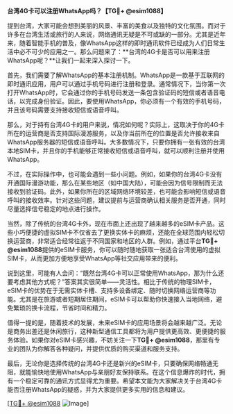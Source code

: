 **台湾4G卡可以注册WhatsApp吗？【TG💪+ @esim1088】**

提到台湾，大家可能会想到美丽的风景、丰富的美食以及独特的文化氛围。而对于许多在台湾生活或旅行的人来说，网络通讯无疑是不可或缺的一部分。尤其是近年来，随着智能手机的普及，像WhatsApp这样的即时通讯软件已经成为人们日常生活中必不可少的应用之一。那么问题来了：**台湾的4G卡是否可以用来注册WhatsApp呢？**让我们一起来深入探讨一下。

首先，我们需要了解WhatsApp的基本注册机制。WhatsApp是一款基于互联网的即时通讯应用，用户可以通过手机号码进行注册和登录。通常情况下，当你第一次打开WhatsApp时，它会通过你的手机号码发送一条包含验证码的短信或者语音电话，以完成身份验证。因此，要使用WhatsApp，你必须有一个有效的手机号码，并且该号码需要支持接收短信或语音呼叫。

那么，对于持有台湾4G卡的用户来说，情况如何呢？实际上，这取决于你的4G卡所在的运营商是否支持国际漫游服务，以及你当前所在的位置是否允许接收来自WhatsApp服务器的短信或语音呼叫。大多数情况下，只要你拥有一张有效的台湾本地SIM卡，并且你的手机能够正常接收短信或语音呼叫，就可以顺利注册并使用WhatsApp。

不过，在实际操作中，也可能会遇到一些小问题。例如，如果你的台湾4G卡没有开通国际漫游功能，那么在某些地区（如中国大陆），可能会因为信号限制而无法接收到验证码。此外，如果你所在的区域网络环境较差，也可能会影响短信或语音呼叫的接收效率。针对这些问题，建议提前与运营商确认相关服务是否开通，同时尽量选择信号稳定的地点进行操作。

当然，除了传统的台湾4G卡外，现在市面上还出现了越来越多的eSIM卡产品。这些小巧便捷的虚拟SIM卡不仅省去了更换实体卡的麻烦，还能在全球范围内轻松切换运营商，非常适合经常往返于不同国家和地区的人群。例如，通过平台**TG💪+ @esim1088**提供的eSIM卡服务，你可以随时随地获取一张适合台湾使用的虚拟SIM卡，从而更加方便地享受WhatsApp等社交应用带来的便利。

说到这里，可能有人会问：“既然台湾4G卡可以正常使用WhatsApp，那为什么还要考虑其他方式呢？”答案其实很简单——灵活性。相比于传统的物理SIM卡，eSIM卡的优势在于无需实体卡槽、支持多设备绑定、随时切换网络运营商等功能。尤其是在旅游或者短期居住期间，eSIM卡可以帮助你快速接入当地网络，避免繁琐的换卡流程，节省时间和精力。

值得一提的是，随着技术的发展，未来eSIM卡的应用场景将会越来越广泛。无论是商务出差还是休闲旅行，这种新型通信工具都将为用户提供更高效、更便捷的服务体验。如果你对eSIM卡感兴趣，不妨关注一下**TG💪+ @esim1088**，那里有专业的团队为你解答各种疑问，并提供优质的购买渠道和服务支持。

最后，无论你是选择传统的台湾4G卡还是新兴的eSIM卡，只要确保网络畅通无阻，就能愉快地使用WhatsApp与亲朋好友保持联系。在这个信息爆炸的时代，拥有一个稳定可靠的通讯方式显得尤为重要。希望本文能为大家解决关于台湾4G卡能否注册WhatsApp的疑惑，并为大家提供更多实用的信息和建议。

[[TG💪+ @esim1088](https://t.me/s/esim1088) ![Image](https://i.postimg.cc/4NQfJmqS/Snipaste-2025-05-13-00-14-12.png)]
